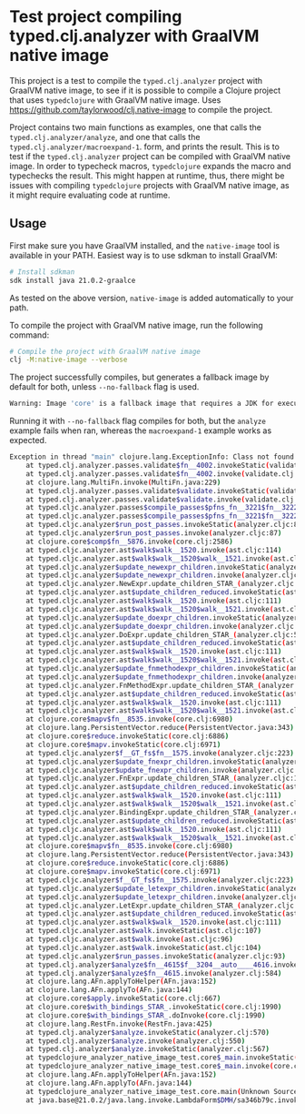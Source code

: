 # Test project compiling typed.clj.analyzer with GraalVM native image

This project is a test to compile the `typed.clj.analyzer` project with GraalVM native image,
to see if it is possible to compile a Clojure project that uses `typedclojure` with GraalVM native image.
Uses https://github.com/taylorwood/clj.native-image to compile the project.

Project contains two main functions as examples, one that calls the `typed.clj.analyzer/analyze`, and one that calls the `typed.clj.analyzer/macroexpand-1`.
form, and prints the result. This is to test if the `typed.clj.analyzer` project can be compiled with GraalVM native image.
In order to typecheck macros, `typedclojure` expands the macro and typechecks the result. This might happen at runtime,
thus, there might be issues with compiling `typedclojure` projects with GraalVM native image, as it might require
evaluating code at runtime.

## Usage
First make sure you have GraalVM installed, and the `native-image` tool is available in your PATH.
Easiest way is to use sdkman to install GraalVM:
```bash
# Install sdkman
sdk install java 21.0.2-graalce
```
As tested on the above version, `native-image` is added automatically to your path.


To compile the project with GraalVM native image, run the following command:
```bash
# Compile the project with GraalVM native image
clj -M:native-image --verbose
```

The project successfully compiles, but generates a fallback image by default for both, unless `--no-fallback` flag is used.
```bash
Warning: Image 'core' is a fallback image that requires a JDK for execution (use --no-fallback to suppress fallback image generation and to print more detailed information why a fallback image was necessary).
```
Running it with `--no-fallback` flag compiles for both, but the `analyze` example fails when ran,
whereas the `macroexpand-1` example works as expected.

```bash
Exception in thread "main" clojure.lang.ExceptionInfo: Class not found: clojure.lang.LazySeq {:class clojure.lang.LazySeq, :file "NO_SOURCE_PATH", :column 25, :line 7}
	at typed.clj.analyzer.passes.validate$fn__4002.invokeStatic(validate.clj:32)
	at typed.clj.analyzer.passes.validate$fn__4002.invoke(validate.clj:28)
	at clojure.lang.MultiFn.invoke(MultiFn.java:229)
	at typed.clj.analyzer.passes.validate$validate.invokeStatic(validate.clj:280)
	at typed.clj.analyzer.passes.validate$validate.invoke(validate.clj:250)
	at typed.cljc.analyzer.passes$compile_passes$pfns_fn__3221$fn__3222$fn__3226.invoke(passes.clj:57)
	at typed.cljc.analyzer.passes$compile_passes$pfns_fn__3221$fn__3222$fn__3226.invoke(passes.clj:57)
	at typed.cljc.analyzer$run_post_passes.invokeStatic(analyzer.cljc:89)
	at typed.cljc.analyzer$run_post_passes.invoke(analyzer.cljc:87)
	at clojure.core$comp$fn__5876.invoke(core.clj:2586)
	at typed.cljc.analyzer.ast$walk$walk__1520.invoke(ast.cljc:114)
	at typed.cljc.analyzer.ast$walk$walk__1520$walk__1521.invoke(ast.cljc:108)
	at typed.cljc.analyzer$update_newexpr_children.invokeStatic(analyzer.cljc:616)
	at typed.cljc.analyzer$update_newexpr_children.invoke(analyzer.cljc:613)
	at typed.cljc.analyzer.NewExpr.update_children_STAR_(analyzer.cljc:611)
	at typed.cljc.analyzer.ast$update_children_reduced.invokeStatic(ast.cljc:73)
	at typed.cljc.analyzer.ast$walk$walk__1520.invoke(ast.cljc:111)
	at typed.cljc.analyzer.ast$walk$walk__1520$walk__1521.invoke(ast.cljc:108)
	at typed.cljc.analyzer$update_doexpr_children.invokeStatic(analyzer.cljc:548)
	at typed.cljc.analyzer$update_doexpr_children.invoke(analyzer.cljc:545)
	at typed.cljc.analyzer.DoExpr.update_children_STAR_(analyzer.cljc:543)
	at typed.cljc.analyzer.ast$update_children_reduced.invokeStatic(ast.cljc:73)
	at typed.cljc.analyzer.ast$walk$walk__1520.invoke(ast.cljc:111)
	at typed.cljc.analyzer.ast$walk$walk__1520$walk__1521.invoke(ast.cljc:108)
	at typed.cljc.analyzer$update_fnmethodexpr_children.invokeStatic(analyzer.cljc:1046)
	at typed.cljc.analyzer$update_fnmethodexpr_children.invoke(analyzer.cljc:1043)
	at typed.cljc.analyzer.FnMethodExpr.update_children_STAR_(analyzer.cljc:1041)
	at typed.cljc.analyzer.ast$update_children_reduced.invokeStatic(ast.cljc:73)
	at typed.cljc.analyzer.ast$walk$walk__1520.invoke(ast.cljc:111)
	at typed.cljc.analyzer.ast$walk$walk__1520$walk__1521.invoke(ast.cljc:108)
	at clojure.core$mapv$fn__8535.invoke(core.clj:6980)
	at clojure.lang.PersistentVector.reduce(PersistentVector.java:343)
	at clojure.core$reduce.invokeStatic(core.clj:6886)
	at clojure.core$mapv.invokeStatic(core.clj:6971)
	at typed.cljc.analyzer$f__GT_fs$fn__1575.invoke(analyzer.cljc:223)
	at typed.cljc.analyzer$update_fnexpr_children.invokeStatic(analyzer.cljc:1131)
	at typed.cljc.analyzer$update_fnexpr_children.invoke(analyzer.cljc:1128)
	at typed.cljc.analyzer.FnExpr.update_children_STAR_(analyzer.cljc:1126)
	at typed.cljc.analyzer.ast$update_children_reduced.invokeStatic(ast.cljc:73)
	at typed.cljc.analyzer.ast$walk$walk__1520.invoke(ast.cljc:111)
	at typed.cljc.analyzer.ast$walk$walk__1520$walk__1521.invoke(ast.cljc:108)
	at typed.cljc.analyzer.BindingExpr.update_children_STAR_(analyzer.cljc:793)
	at typed.cljc.analyzer.ast$update_children_reduced.invokeStatic(ast.cljc:73)
	at typed.cljc.analyzer.ast$walk$walk__1520.invoke(ast.cljc:111)
	at typed.cljc.analyzer.ast$walk$walk__1520$walk__1521.invoke(ast.cljc:108)
	at clojure.core$mapv$fn__8535.invoke(core.clj:6980)
	at clojure.lang.PersistentVector.reduce(PersistentVector.java:343)
	at clojure.core$reduce.invokeStatic(core.clj:6886)
	at clojure.core$mapv.invokeStatic(core.clj:6971)
	at typed.cljc.analyzer$f__GT_fs$fn__1575.invoke(analyzer.cljc:223)
	at typed.cljc.analyzer$update_letexpr_children.invokeStatic(analyzer.cljc:957)
	at typed.cljc.analyzer$update_letexpr_children.invoke(analyzer.cljc:954)
	at typed.cljc.analyzer.LetExpr.update_children_STAR_(analyzer.cljc:952)
	at typed.cljc.analyzer.ast$update_children_reduced.invokeStatic(ast.cljc:73)
	at typed.cljc.analyzer.ast$walk$walk__1520.invoke(ast.cljc:111)
	at typed.cljc.analyzer.ast$walk.invokeStatic(ast.cljc:107)
	at typed.cljc.analyzer.ast$walk.invoke(ast.cljc:96)
	at typed.cljc.analyzer.ast$walk.invokeStatic(ast.cljc:104)
	at typed.cljc.analyzer$run_passes.invokeStatic(analyzer.cljc:93)
	at typed.clj.analyzer$analyze$fn__4615$f__3204__auto____4616.invoke(analyzer.clj:586)
	at typed.clj.analyzer$analyze$fn__4615.invoke(analyzer.clj:584)
	at clojure.lang.AFn.applyToHelper(AFn.java:152)
	at clojure.lang.AFn.applyTo(AFn.java:144)
	at clojure.core$apply.invokeStatic(core.clj:667)
	at clojure.core$with_bindings_STAR_.invokeStatic(core.clj:1990)
	at clojure.core$with_bindings_STAR_.doInvoke(core.clj:1990)
	at clojure.lang.RestFn.invoke(RestFn.java:425)
	at typed.clj.analyzer$analyze.invokeStatic(analyzer.clj:570)
	at typed.clj.analyzer$analyze.invoke(analyzer.clj:550)
	at typed.clj.analyzer$analyze.invokeStatic(analyzer.clj:567)
	at typedclojure_analyzer_native_image_test.core$_main.invokeStatic(core.clj:6)
	at typedclojure_analyzer_native_image_test.core$_main.invoke(core.clj:6)
	at clojure.lang.AFn.applyToHelper(AFn.java:152)
	at clojure.lang.AFn.applyTo(AFn.java:144)
	at typedclojure_analyzer_native_image_test.core.main(Unknown Source)
	at java.base@21.0.2/java.lang.invoke.LambdaForm$DMH/sa346b79c.invokeStaticInit(LambdaForm$DMH)
```
